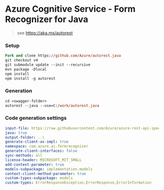 # Azure Cognitive Service - Form Recognizer for Java

> see https://aka.ms/autorest

### Setup
```ps
Fork and clone https://github.com/Azure/autorest.java 
git checkout v4
git submodule update --init --recursive
mvn package -Dlocal
npm install
npm install -g autorest
```

### Generation
```ps
cd <swagger-folder>
autorest --java --use=C:/work/autorest.java
```

### Code generation settings
``` yaml
input-file: https://raw.githubusercontent.com/Azure/azure-rest-api-specs/master/specification/cognitiveservices/data-plane/FormRecognizer/preview/v2.0/FormRecognizer.json
java: true
output-folder: ..\
generate-client-as-impl: true
namespace: com.azure.ai.formrecognizer
generate-client-interfaces: false
sync-methods: all
license-header: MICROSOFT_MIT_SMALL
add-context-parameter: true
models-subpackage: implementation.models
context-client-method-parameter: true
custom-types-subpackage: models
custom-types: ErrorResponseException,ErrorResponse,ErrorInformation
```
